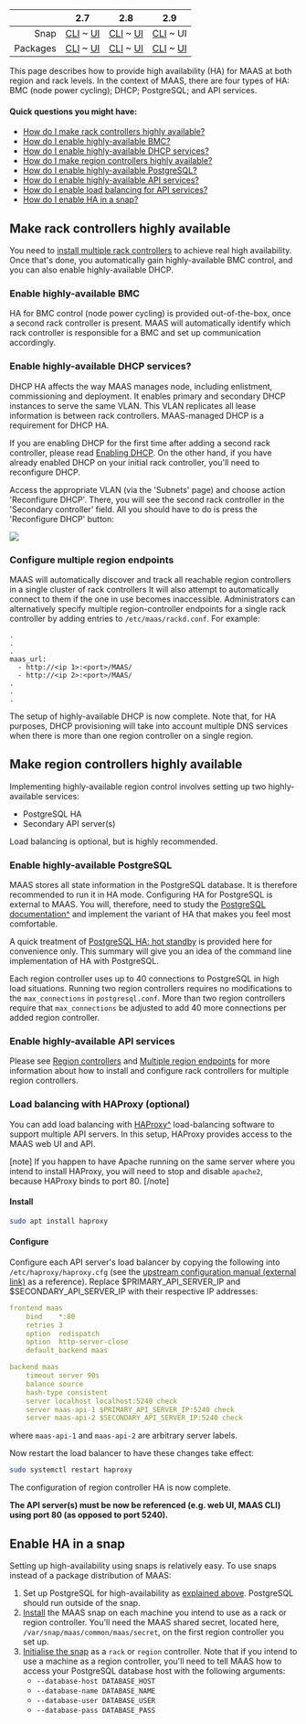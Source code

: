 <!-- deb-2-7-cli
||2.7|2.8|2.9|
|-----:|:-----:|:-----:|:-----:|
|Snap|[CLI](/t/high-availability-snap-2-7-cli/2682) ~ [UI](/t/high-availability-snap-2-7-ui/2683)|[CLI](/t/high-availability-snap-2-8-cli/2684) ~ [UI](/t/high-availability-snap-2-8-ui/2685)|[CLI](/t/high-availability-snap-2-9-cli/2686) ~ [UI](/t/high-availability-snap-2-9-ui/2687)|
|Packages|CLI ~ [UI](/t/high-availability-deb-2-7-ui/2689)|[CLI](/t/high-availability-deb-2-8-cli/2690) ~ [UI](/t/high-availability-deb-2-8-ui/2691)|[CLI](/t/high-availability-deb-2-9-cli/2692) ~ [UI](/t/high-availability-deb-2-9-ui/2693)|
 deb-2-7-cli -->

<!-- deb-2-7-ui
||2.7|2.8|2.9|
|-----:|:-----:|:-----:|:-----:|
|Snap|[CLI](/t/high-availability-snap-2-7-cli/2682) ~ [UI](/t/high-availability-snap-2-7-ui/2683)|[CLI](/t/high-availability-snap-2-8-cli/2684) ~ [UI](/t/high-availability-snap-2-8-ui/2685)|[CLI](/t/high-availability-snap-2-9-cli/2686) ~ [UI](/t/high-availability-snap-2-9-ui/2687)|
|Packages|[CLI](/t/high-availability-deb-2-7-cli/2688) ~ UI|[CLI](/t/high-availability-deb-2-8-cli/2690) ~ [UI](/t/high-availability-deb-2-8-ui/2691)|[CLI](/t/high-availability-deb-2-9-cli/2692) ~ [UI](/t/high-availability-deb-2-9-ui/2693)|
 deb-2-7-ui -->

<!-- deb-2-8-cli
||2.7|2.8|2.9|
|-----:|:-----:|:-----:|:-----:|
|Snap|[CLI](/t/high-availability-snap-2-7-cli/2682) ~ [UI](/t/high-availability-snap-2-7-ui/2683)|[CLI](/t/high-availability-snap-2-8-cli/2684) ~ [UI](/t/high-availability-snap-2-8-ui/2685)|[CLI](/t/high-availability-snap-2-9-cli/2686) ~ [UI](/t/high-availability-snap-2-9-ui/2687)|
|Packages|[CLI](/t/high-availability-deb-2-7-cli/2688) ~ [UI](/t/high-availability-deb-2-7-ui/2689)|CLI ~ [UI](/t/high-availability-deb-2-8-ui/2691)|[CLI](/t/high-availability-deb-2-9-cli/2692) ~ [UI](/t/high-availability-deb-2-9-ui/2693)|
 deb-2-8-cli -->

<!-- deb-2-8-ui
||2.7|2.8|2.9|
|-----:|:-----:|:-----:|:-----:|
|Snap|[CLI](/t/high-availability-snap-2-7-cli/2682) ~ [UI](/t/high-availability-snap-2-7-ui/2683)|[CLI](/t/high-availability-snap-2-8-cli/2684) ~ [UI](/t/high-availability-snap-2-8-ui/2685)|[CLI](/t/high-availability-snap-2-9-cli/2686) ~ [UI](/t/high-availability-snap-2-9-ui/2687)|
|Packages|[CLI](/t/high-availability-deb-2-7-cli/2688) ~ [UI](/t/high-availability-deb-2-7-ui/2689)|[CLI](/t/high-availability-deb-2-8-cli/2690) ~ UI|[CLI](/t/high-availability-deb-2-9-cli/2692) ~ [UI](/t/high-availability-deb-2-9-ui/2693)|
 deb-2-8-ui -->

<!-- deb-2-9-cli
||2.7|2.8|2.9|
|-----:|:-----:|:-----:|:-----:|
|Snap|[CLI](/t/high-availability-snap-2-7-cli/2682) ~ [UI](/t/high-availability-snap-2-7-ui/2683)|[CLI](/t/high-availability-snap-2-8-cli/2684) ~ [UI](/t/high-availability-snap-2-8-ui/2685)|[CLI](/t/high-availability-snap-2-9-cli/2686) ~ [UI](/t/high-availability-snap-2-9-ui/2687)|
|Packages|[CLI](/t/high-availability-deb-2-7-cli/2688) ~ [UI](/t/high-availability-deb-2-7-ui/2689)|[CLI](/t/high-availability-deb-2-8-cli/2690) ~ [UI](/t/high-availability-deb-2-8-ui/2691)|CLI ~ [UI](/t/high-availability-deb-2-9-ui/2693)|
 deb-2-9-cli -->

<!-- deb-2-9-ui
||2.7|2.8|2.9|
|-----:|:-----:|:-----:|:-----:|
|Snap|[CLI](/t/high-availability-snap-2-7-cli/2682) ~ [UI](/t/high-availability-snap-2-7-ui/2683)|[CLI](/t/high-availability-snap-2-8-cli/2684) ~ [UI](/t/high-availability-snap-2-8-ui/2685)|[CLI](/t/high-availability-snap-2-9-cli/2686) ~ [UI](/t/high-availability-snap-2-9-ui/2687)|
|Packages|[CLI](/t/high-availability-deb-2-7-cli/2688) ~ [UI](/t/high-availability-deb-2-7-ui/2689)|[CLI](/t/high-availability-deb-2-8-cli/2690) ~ [UI](/t/high-availability-deb-2-8-ui/2691)|[CLI](/t/high-availability-deb-2-9-cli/2692) ~ UI|
 deb-2-9-ui -->

<!-- snap-2-7-cli
||2.7|2.8|2.9|
|-----:|:-----:|:-----:|:-----:|
|Snap|CLI ~ [UI](/t/high-availability-snap-2-7-ui/2683)|[CLI](/t/high-availability-snap-2-8-cli/2684) ~ [UI](/t/high-availability-snap-2-8-ui/2685)|[CLI](/t/high-availability-snap-2-9-cli/2686) ~ [UI](/t/high-availability-snap-2-9-ui/2687)|
|Packages|[CLI](/t/high-availability-deb-2-7-cli/2688) ~ [UI](/t/high-availability-deb-2-7-ui/2689)|[CLI](/t/high-availability-deb-2-8-cli/2690) ~ [UI](/t/high-availability-deb-2-8-ui/2691)|[CLI](/t/high-availability-deb-2-9-cli/2692) ~ [UI](/t/high-availability-deb-2-9-ui/2693)|
 snap-2-7-cli -->

<!-- snap-2-7-ui
||2.7|2.8|2.9|
|-----:|:-----:|:-----:|:-----:|
|Snap|[CLI](/t/high-availability-snap-2-7-cli/2682) ~ UI|[CLI](/t/high-availability-snap-2-8-cli/2684) ~ [UI](/t/high-availability-snap-2-8-ui/2685)|[CLI](/t/high-availability-snap-2-9-cli/2686) ~ [UI](/t/high-availability-snap-2-9-ui/2687)|
|Packages|[CLI](/t/high-availability-deb-2-7-cli/2688) ~ [UI](/t/high-availability-deb-2-7-ui/2689)|[CLI](/t/high-availability-deb-2-8-cli/2690) ~ [UI](/t/high-availability-deb-2-8-ui/2691)|[CLI](/t/high-availability-deb-2-9-cli/2692) ~ [UI](/t/high-availability-deb-2-9-ui/2693)|
 snap-2-7-ui -->

<!-- snap-2-8-cli
||2.7|2.8|2.9|
|-----:|:-----:|:-----:|:-----:|
|Snap|[CLI](/t/high-availability-snap-2-7-cli/2682) ~ [UI](/t/high-availability-snap-2-7-ui/2683)|CLI ~ [UI](/t/high-availability-snap-2-8-ui/2685)|[CLI](/t/high-availability-snap-2-9-cli/2686) ~ [UI](/t/high-availability-snap-2-9-ui/2687)|
|Packages|[CLI](/t/high-availability-deb-2-7-cli/2688) ~ [UI](/t/high-availability-deb-2-7-ui/2689)|[CLI](/t/high-availability-deb-2-8-cli/2690) ~ [UI](/t/high-availability-deb-2-8-ui/2691)|[CLI](/t/high-availability-deb-2-9-cli/2692) ~ [UI](/t/high-availability-deb-2-9-ui/2693)|
 snap-2-8-cli -->

<!-- snap-2-8-ui
||2.7|2.8|2.9|
|-----:|:-----:|:-----:|:-----:|
|Snap|[CLI](/t/high-availability-snap-2-7-cli/2682) ~ [UI](/t/high-availability-snap-2-7-ui/2683)|[CLI](/t/high-availability-snap-2-8-cli/2684) ~ UI|[CLI](/t/high-availability-snap-2-9-cli/2686) ~ [UI](/t/high-availability-snap-2-9-ui/2687)|
|Packages|[CLI](/t/high-availability-deb-2-7-cli/2688) ~ [UI](/t/high-availability-deb-2-7-ui/2689)|[CLI](/t/high-availability-deb-2-8-cli/2690) ~ [UI](/t/high-availability-deb-2-8-ui/2691)|[CLI](/t/high-availability-deb-2-9-cli/2692) ~ [UI](/t/high-availability-deb-2-9-ui/2693)|
 snap-2-8-ui -->

<!-- snap-2-9-cli
||2.7|2.8|2.9|
|-----:|:-----:|:-----:|:-----:|
|Snap|[CLI](/t/high-availability-snap-2-7-cli/2682) ~ [UI](/t/high-availability-snap-2-7-ui/2683)|[CLI](/t/high-availability-snap-2-8-cli/2684) ~ [UI](/t/high-availability-snap-2-8-ui/2685)|CLI ~ [UI](/t/high-availability-snap-2-9-ui/2687)|
|Packages|[CLI](/t/high-availability-deb-2-7-cli/2688) ~ [UI](/t/high-availability-deb-2-7-ui/2689)|[CLI](/t/high-availability-deb-2-8-cli/2690) ~ [UI](/t/high-availability-deb-2-8-ui/2691)|[CLI](/t/high-availability-deb-2-9-cli/2692) ~ [UI](/t/high-availability-deb-2-9-ui/2693)|
 snap-2-9-cli -->

||2.7|2.8|2.9|
|-----:|:-----:|:-----:|:-----:|
|Snap|[CLI](/t/high-availability-snap-2-7-cli/2682) ~ [UI](/t/high-availability-snap-2-7-ui/2683)|[CLI](/t/high-availability-snap-2-8-cli/2684) ~ [UI](/t/high-availability-snap-2-8-ui/2685)|[CLI](/t/high-availability-snap-2-9-cli/2686) ~ UI|
|Packages|[CLI](/t/high-availability-deb-2-7-cli/2688) ~ [UI](/t/high-availability-deb-2-7-ui/2689)|[CLI](/t/high-availability-deb-2-8-cli/2690) ~ [UI](/t/high-availability-deb-2-8-ui/2691)|[CLI](/t/high-availability-deb-2-9-cli/2692) ~ [UI](/t/high-availability-deb-2-9-ui/2693)|

This page describes how to provide high availability (HA) for MAAS at both region and rack levels.  In the context of MAAS, there are four types of HA: BMC (node power cycling); DHCP; PostgreSQL; and API services.

#### Quick questions you might have:

* [How do I make rack controllers highly available?](#heading--rack-controller-ha)
* [How do I enable highly-available BMC?](#heading--bmc-ha)
* [How do I enable highly-available DHCP services?](#heading--dhcp-ha)
* [How do I make region controllers highly available?](#heading--region-controller-ha)
* [How do I enable highly-available PostgreSQL?](#heading--postgresql-ha)
* [How do I enable highly-available API services?](#heading--secondary-api-servers)
* [How do I enable load balancing for API services?](#heading--load-balancing-with-haproxy-optional)
* [How do I enable HA in a snap?](#heading--snap)

<!-- deb-2-7-ui deb-2-7-cli deb-2-8-ui deb-2-8-cli deb-2-9-ui deb-2-9-cli
* [How do I make rack controllers highly available?](#heading--rack-controller-ha)
* [How do I enable highly-available BMC?](#heading--bmc-ha)
* [How do I enable highly-available DHCP services?](#heading--dhcp-ha)
* [How do I make region controllers highly available?](#heading--region-controller-ha)
* [How do I enable highly-available PostgreSQL?](#heading--postgresql-ha)
* [How do I enable highly-available API services?](#heading--secondary-api-servers)
* [How do I enable load balancing for API services?](#heading--load-balancing-with-haproxy-optional)
deb-2-7-ui deb-2-7-cli deb-2-8-ui deb-2-8-cli deb-2-9-ui deb-2-9-cli -->

<h2 id="heading--rack-controller-ha">Make rack controllers highly available</h2>

<!-- deb-2-7-cli
You need to [install multiple rack controllers](/t/rack-controllers/3060#heading--install-a-rack-controller) to achieve real high availability.  Once that's done, you automatically gain highly-available BMC control, and you can also enable highly-available DHCP.
 deb-2-7-cli -->

<!-- deb-2-7-ui
You need to [install multiple rack controllers](/t/rack-controllers/3061#heading--install-a-rack-controller) to achieve real high availability.  Once that's done, you automatically gain highly-available BMC control, and you can also enable highly-available DHCP.
 deb-2-7-ui -->

<!-- deb-2-8-cli
You need to [install multiple rack controllers](/t/rack-controllers/3062#heading--install-a-rack-controller) to achieve real high availability.  Once that's done, you automatically gain highly-available BMC control, and you can also enable highly-available DHCP.
 deb-2-8-cli -->

<!-- deb-2-8-ui
You need to [install multiple rack controllers](/t/rack-controllers/3063#heading--install-a-rack-controller) to achieve real high availability.  Once that's done, you automatically gain highly-available BMC control, and you can also enable highly-available DHCP.
 deb-2-8-ui -->

<!-- deb-2-9-cli
You need to [install multiple rack controllers](/t/rack-controllers/3064#heading--install-a-rack-controller) to achieve real high availability.  Once that's done, you automatically gain highly-available BMC control, and you can also enable highly-available DHCP.
 deb-2-9-cli -->

<!-- deb-2-9-ui
You need to [install multiple rack controllers](/t/rack-controllers/3065#heading--install-a-rack-controller) to achieve real high availability.  Once that's done, you automatically gain highly-available BMC control, and you can also enable highly-available DHCP.
 deb-2-9-ui -->

<!-- snap-2-7-cli
You need to [install multiple rack controllers](/t/rack-controllers/3054#heading--install-a-rack-controller) to achieve real high availability.  Once that's done, you automatically gain highly-available BMC control, and you can also enable highly-available DHCP.
 snap-2-7-cli -->

<!-- snap-2-7-ui
You need to [install multiple rack controllers](/t/rack-controllers/3055#heading--install-a-rack-controller) to achieve real high availability.  Once that's done, you automatically gain highly-available BMC control, and you can also enable highly-available DHCP.
 snap-2-7-ui -->

<!-- snap-2-8-cli
You need to [install multiple rack controllers](/t/rack-controllers/3056#heading--install-a-rack-controller) to achieve real high availability.  Once that's done, you automatically gain highly-available BMC control, and you can also enable highly-available DHCP.
 snap-2-8-cli -->

<!-- snap-2-8-ui
You need to [install multiple rack controllers](/t/rack-controllers/3057#heading--install-a-rack-controller) to achieve real high availability.  Once that's done, you automatically gain highly-available BMC control, and you can also enable highly-available DHCP.
 snap-2-8-ui -->

<!-- snap-2-9-cli
You need to [install multiple rack controllers](/t/rack-controllers/3058#heading--install-a-rack-controller) to achieve real high availability.  Once that's done, you automatically gain highly-available BMC control, and you can also enable highly-available DHCP.
 snap-2-9-cli -->

You need to [install multiple rack controllers](/t/rack-controllers/3059#heading--install-a-rack-controller) to achieve real high availability.  Once that's done, you automatically gain highly-available BMC control, and you can also enable highly-available DHCP.

<h3 id="heading--bmc-ha">Enable highly-available BMC</h3>

HA for BMC control (node power cycling) is provided out-of-the-box, once a second rack controller is present. MAAS will automatically identify which rack controller is responsible for a BMC and set up communication accordingly.

<h3 id="heading--dhcp-ha">Enable highly-available DHCP services?</h3>

DHCP HA affects the way MAAS manages node, including enlistment, commissioning and deployment. It enables primary and secondary DHCP instances to serve the same VLAN. This VLAN replicates all lease information is between rack controllers. MAAS-managed DHCP is a requirement for DHCP HA.

<!-- deb-2-7-cli
If you are enabling DHCP for the first time after adding a second rack controller, please read [Enabling DHCP](/t/managing-dhcp/2904#heading--enabling-dhcp).  On the other hand, if you have already enabled DHCP on your initial rack controller, you'll need to reconfigure DHCP.
 deb-2-7-cli -->

<!-- deb-2-7-ui
If you are enabling DHCP for the first time after adding a second rack controller, please read [Enabling DHCP](/t/managing-dhcp/2905#heading--enabling-dhcp).  On the other hand, if you have already enabled DHCP on your initial rack controller, you'll need to reconfigure DHCP.
 deb-2-7-ui -->

<!-- deb-2-8-cli
If you are enabling DHCP for the first time after adding a second rack controller, please read [Enabling DHCP](/t/managing-dhcp/2906#heading--enabling-dhcp).  On the other hand, if you have already enabled DHCP on your initial rack controller, you'll need to reconfigure DHCP.
 deb-2-8-cli -->

<!-- deb-2-8-ui
If you are enabling DHCP for the first time after adding a second rack controller, please read [Enabling DHCP](/t/managing-dhcp/2907#heading--enabling-dhcp).  On the other hand, if you have already enabled DHCP on your initial rack controller, you'll need to reconfigure DHCP.
 deb-2-8-ui -->

<!-- deb-2-9-cli
If you are enabling DHCP for the first time after adding a second rack controller, please read [Enabling DHCP](/t/managing-dhcp/2908#heading--enabling-dhcp).  On the other hand, if you have already enabled DHCP on your initial rack controller, you'll need to reconfigure DHCP.
 deb-2-9-cli -->

<!-- deb-2-9-ui
If you are enabling DHCP for the first time after adding a second rack controller, please read [Enabling DHCP](/t/managing-dhcp/2909#heading--enabling-dhcp).  On the other hand, if you have already enabled DHCP on your initial rack controller, you'll need to reconfigure DHCP.
 deb-2-9-ui -->

<!-- snap-2-7-cli
If you are enabling DHCP for the first time after adding a second rack controller, please read [Enabling DHCP](/t/managing-dhcp/2898#heading--enabling-dhcp).  On the other hand, if you have already enabled DHCP on your initial rack controller, you'll need to reconfigure DHCP.
 snap-2-7-cli -->

<!-- snap-2-7-ui
If you are enabling DHCP for the first time after adding a second rack controller, please read [Enabling DHCP](/t/managing-dhcp/2899#heading--enabling-dhcp).  On the other hand, if you have already enabled DHCP on your initial rack controller, you'll need to reconfigure DHCP.
 snap-2-7-ui -->

<!-- snap-2-8-cli
If you are enabling DHCP for the first time after adding a second rack controller, please read [Enabling DHCP](/t/managing-dhcp/2900#heading--enabling-dhcp).  On the other hand, if you have already enabled DHCP on your initial rack controller, you'll need to reconfigure DHCP.
 snap-2-8-cli -->

<!-- snap-2-8-ui
If you are enabling DHCP for the first time after adding a second rack controller, please read [Enabling DHCP](/t/managing-dhcp/2901#heading--enabling-dhcp).  On the other hand, if you have already enabled DHCP on your initial rack controller, you'll need to reconfigure DHCP.
 snap-2-8-ui -->

<!-- snap-2-9-cli
If you are enabling DHCP for the first time after adding a second rack controller, please read [Enabling DHCP](/t/managing-dhcp/2902#heading--enabling-dhcp).  On the other hand, if you have already enabled DHCP on your initial rack controller, you'll need to reconfigure DHCP.
 snap-2-9-cli -->

If you are enabling DHCP for the first time after adding a second rack controller, please read [Enabling DHCP](/t/managing-dhcp/2903#heading--enabling-dhcp).  On the other hand, if you have already enabled DHCP on your initial rack controller, you'll need to reconfigure DHCP.

Access the appropriate VLAN (via the 'Subnets' page) and choose action 'Reconfigure DHCP'. There, you will see the second rack controller in the 'Secondary controller' field. All you should have to do is press the 'Reconfigure DHCP' button:

<a href="external link" target = "_blank"><img src="external link"></a>

<h3 id="heading--multiple-region-endpoints">Configure multiple region endpoints</h3>

MAAS will automatically discover and track all reachable region controllers in a single cluster of rack controllers  It will also attempt to automatically connect to them if the one in use becomes inaccessible.  Administrators can alternatively specify multiple region-controller endpoints for a single rack controller by adding entries to `/etc/maas/rackd.conf`.  For example:

    .
    .
    .
    maas_url:
      - http://<ip 1>:<port>/MAAS/
      - http://<ip 2>:<port>/MAAS/
    .
    .
    .

The setup of highly-available DHCP is now complete.  Note that, for HA purposes, DHCP provisioning will take into account multiple DNS services when there is more than one region controller on a single region.

<h2 id="heading--region-controller-ha">Make region controllers highly available</h2>

Implementing highly-available region control involves setting up two highly-available services:

-   PostgreSQL HA
-   Secondary API server(s)

Load balancing is optional, but is highly recommended.

<h3 id="heading--postgresql-ha">Enable highly-available PostgreSQL</h3>

MAAS stores all state information in the PostgreSQL database. It is therefore recommended to run it in HA mode. Configuring HA for PostgreSQL is external to MAAS. You will, therefore, need to study the [PostgreSQL documentation^](https://www.postgresql.org/docs/9.5/static/high-availability.html) and implement the variant of HA that makes you feel most comfortable.

<!-- deb-2-7-cli
A quick treatment of [PostgreSQL HA: hot standby](/t/postgresql-ha-hot-standby/3000) is provided here for convenience only. This summary will give you an idea of the command line implementation of HA with PostgreSQL.
 deb-2-7-cli -->

<!-- deb-2-7-ui
A quick treatment of [PostgreSQL HA: hot standby](/t/postgresql-ha-hot-standby/3001) is provided here for convenience only. This summary will give you an idea of the command line implementation of HA with PostgreSQL.
 deb-2-7-ui -->

<!-- deb-2-8-cli
A quick treatment of [PostgreSQL HA: hot standby](/t/postgresql-ha-hot-standby/3002) is provided here for convenience only. This summary will give you an idea of the command line implementation of HA with PostgreSQL.
 deb-2-8-cli -->

<!-- deb-2-8-ui
A quick treatment of [PostgreSQL HA: hot standby](/t/postgresql-ha-hot-standby/3003) is provided here for convenience only. This summary will give you an idea of the command line implementation of HA with PostgreSQL.
 deb-2-8-ui -->

<!-- deb-2-9-cli
A quick treatment of [PostgreSQL HA: hot standby](/t/postgresql-ha-hot-standby/3004) is provided here for convenience only. This summary will give you an idea of the command line implementation of HA with PostgreSQL.
 deb-2-9-cli -->

<!-- deb-2-9-ui
A quick treatment of [PostgreSQL HA: hot standby](/t/postgresql-ha-hot-standby/3005) is provided here for convenience only. This summary will give you an idea of the command line implementation of HA with PostgreSQL.
 deb-2-9-ui -->

<!-- snap-2-7-cli
A quick treatment of [PostgreSQL HA: hot standby](/t/postgresql-ha-hot-standby/2994) is provided here for convenience only. This summary will give you an idea of the command line implementation of HA with PostgreSQL.
 snap-2-7-cli -->

<!-- snap-2-7-ui
A quick treatment of [PostgreSQL HA: hot standby](/t/postgresql-ha-hot-standby/2995) is provided here for convenience only. This summary will give you an idea of the command line implementation of HA with PostgreSQL.
 snap-2-7-ui -->

<!-- snap-2-8-cli
A quick treatment of [PostgreSQL HA: hot standby](/t/postgresql-ha-hot-standby/2996) is provided here for convenience only. This summary will give you an idea of the command line implementation of HA with PostgreSQL.
 snap-2-8-cli -->

<!-- snap-2-8-ui
A quick treatment of [PostgreSQL HA: hot standby](/t/postgresql-ha-hot-standby/2997) is provided here for convenience only. This summary will give you an idea of the command line implementation of HA with PostgreSQL.
 snap-2-8-ui -->

<!-- snap-2-9-cli
A quick treatment of [PostgreSQL HA: hot standby](/t/postgresql-ha-hot-standby/2998) is provided here for convenience only. This summary will give you an idea of the command line implementation of HA with PostgreSQL.
 snap-2-9-cli -->

A quick treatment of [PostgreSQL HA: hot standby](/t/postgresql-ha-hot-standby/2999) is provided here for convenience only. This summary will give you an idea of the command line implementation of HA with PostgreSQL.

Each region controller uses up to 40 connections to PostgreSQL in high load situations. Running two region controllers requires no modifications to the `max_connections` in `postgresql.conf`. More than two region controllers require that `max_connections` be adjusted to add 40 more connections per added region controller.

<h3 id="heading--secondary-api-servers">Enable highly-available API services</h3>

<!-- deb-2-7-cli
Please see [Region controllers](/t/region-controllers/3072) and [Multiple region endpoints](#heading--multiple-region-endpoints) for more information about how to install and configure rack controllers for multiple region controllers.
 deb-2-7-cli -->

<!-- deb-2-7-ui
Please see [Region controllers](/t/region-controllers/3073) and [Multiple region endpoints](#heading--multiple-region-endpoints) for more information about how to install and configure rack controllers for multiple region controllers.
 deb-2-7-ui -->

<!-- deb-2-8-cli
Please see [Region controllers](/t/region-controllers/3074) and [Multiple region endpoints](#heading--multiple-region-endpoints) for more information about how to install and configure rack controllers for multiple region controllers.
 deb-2-8-cli -->

<!-- deb-2-8-ui
Please see [Region controllers](/t/region-controllers/3075) and [Multiple region endpoints](#heading--multiple-region-endpoints) for more information about how to install and configure rack controllers for multiple region controllers.
 deb-2-8-ui -->

<!-- deb-2-9-cli
Please see [Region controllers](/t/region-controllers/3076) and [Multiple region endpoints](#heading--multiple-region-endpoints) for more information about how to install and configure rack controllers for multiple region controllers.
 deb-2-9-cli -->

<!-- deb-2-9-ui
Please see [Region controllers](/t/region-controllers/3077) and [Multiple region endpoints](#heading--multiple-region-endpoints) for more information about how to install and configure rack controllers for multiple region controllers.
 deb-2-9-ui -->

<!-- snap-2-7-cli
Please see [Region controllers](/t/region-controllers/3066) and [Multiple region endpoints](#heading--multiple-region-endpoints) for more information about how to install and configure rack controllers for multiple region controllers.
 snap-2-7-cli -->

<!-- snap-2-7-ui
Please see [Region controllers](/t/region-controllers/3067) and [Multiple region endpoints](#heading--multiple-region-endpoints) for more information about how to install and configure rack controllers for multiple region controllers.
 snap-2-7-ui -->

<!-- snap-2-8-cli
Please see [Region controllers](/t/region-controllers/3068) and [Multiple region endpoints](#heading--multiple-region-endpoints) for more information about how to install and configure rack controllers for multiple region controllers.
 snap-2-8-cli -->

<!-- snap-2-8-ui
Please see [Region controllers](/t/region-controllers/3069) and [Multiple region endpoints](#heading--multiple-region-endpoints) for more information about how to install and configure rack controllers for multiple region controllers.
 snap-2-8-ui -->

<!-- snap-2-9-cli
Please see [Region controllers](/t/region-controllers/3070) and [Multiple region endpoints](#heading--multiple-region-endpoints) for more information about how to install and configure rack controllers for multiple region controllers.
 snap-2-9-cli -->

Please see [Region controllers](/t/region-controllers/3071) and [Multiple region endpoints](#heading--multiple-region-endpoints) for more information about how to install and configure rack controllers for multiple region controllers.

<h3 id="heading--load-balancing-with-haproxy-optional">Load balancing with HAProxy (optional)</h3>

You can add load balancing with [HAProxy^](http://www.haproxy.org/) load-balancing software to support multiple API servers. In this setup, HAProxy provides access to the MAAS web UI and API.

[note]
If you happen to have Apache running on the same server where you intend to install HAProxy, you will need to stop and disable `apache2`, because HAProxy binds to port 80.
[/note]

<h4 id="heading--install">Install</h4>

``` bash
sudo apt install haproxy
```

<h4 id="heading--configure">Configure</h4>

Configure each API server's load balancer by copying the following into `/etc/haproxy/haproxy.cfg` (see the [upstream configuration manual (external link)](http://cbonte.github.io/haproxy-dconv/1.6/configuration.html) as a reference). Replace $PRIMARY_API_SERVER_IP and $SECONDARY_API_SERVER_IP with their respective IP addresses:

``` yaml
frontend maas
    bind    *:80
    retries 3
    option  redispatch
    option  http-server-close
    default_backend maas

backend maas
    timeout server 90s
    balance source
    hash-type consistent
    server localhost localhost:5240 check
    server maas-api-1 $PRIMARY_API_SERVER_IP:5240 check
    server maas-api-2 $SECONDARY_API_SERVER_IP:5240 check
```

where `maas-api-1` and `maas-api-2` are arbitrary server labels.

Now restart the load balancer to have these changes take effect:

``` bash
sudo systemctl restart haproxy
```

The configuration of region controller HA is now complete.

**The API server(s) must be now be referenced (e.g. web UI, MAAS CLI) using port 80 (as opposed to port 5240).**

<!-- snap-2-7-cli
<h2 id="heading--snap">Enable HA in a snap</h2>

Setting up high-availability using snaps is relatively easy. To use snaps instead of a package distribution of MAAS:

1.  Set up PostgreSQL for high-availability as [explained above](/t/high-availability/2682#heading--postgresql-ha). PostgreSQL should run outside of the snap.
2.  [Install](/t/maas-installation-from-a-snap/3318#heading--install-from-snap) the MAAS snap on each machine you intend to use as a rack or region controller. You'll need the MAAS shared secret, located here, `/var/snap/maas/common/maas/secret`, on the first region controller you set up.
3.  [Initialise the snap](/t/maas-installation-from-a-snap/3318#heading--initialisation) as a `rack` or `region` controller. Note that if you intend to use a machine as a region controller, you'll need to tell MAAS how to access your PostgreSQL database host with the following arguments:
    -   `--database-host DATABASE_HOST`
    -   `--database-name DATABASE_NAME`
    -   `--database-user DATABASE_USER`
    -   `--database-pass DATABASE_PASS`
 snap-2-7-cli -->

<!-- snap-2-7-ui
<h2 id="heading--snap">Enable HA in a snap</h2>

Setting up high-availability using snaps is relatively easy. To use snaps instead of a package distribution of MAAS:

1.  Set up PostgreSQL for high-availability as [explained above](/t/high-availability/2683#heading--postgresql-ha). PostgreSQL should run outside of the snap.
2.  [Install](/t/maas-installation-from-a-snap/3319#heading--install-from-snap) the MAAS snap on each machine you intend to use as a rack or region controller. You'll need the MAAS shared secret, located here, `/var/snap/maas/common/maas/secret`, on the first region controller you set up.
3.  [Initialise the snap](/t/maas-installation-from-a-snap/3319#heading--initialisation) as a `rack` or `region` controller. Note that if you intend to use a machine as a region controller, you'll need to tell MAAS how to access your PostgreSQL database host with the following arguments:
    -   `--database-host DATABASE_HOST`
    -   `--database-name DATABASE_NAME`
    -   `--database-user DATABASE_USER`
    -   `--database-pass DATABASE_PASS`
 snap-2-7-ui -->

<!-- snap-2-8-cli
<h2 id="heading--snap">Enable HA in a snap</h2>

Setting up high-availability using snaps is relatively easy. To use snaps instead of a package distribution of MAAS:

1.  Set up PostgreSQL for high-availability as [explained above](/t/high-availability/2684#heading--postgresql-ha). PostgreSQL should run outside of the snap.
2.  [Install](/t/maas-installation-from-a-snap/3320#heading--install-from-snap) the MAAS snap on each machine you intend to use as a rack or region controller. You'll need the MAAS shared secret, located here, `/var/snap/maas/common/maas/secret`, on the first region controller you set up.
3.  [Initialise the snap](/t/maas-installation-from-a-snap/3320#heading--initialisation) as a `rack` or `region` controller. Note that if you intend to use a machine as a region controller, you'll need to tell MAAS how to access your PostgreSQL database host with the following arguments:
    -   `--database-host DATABASE_HOST`
    -   `--database-name DATABASE_NAME`
    -   `--database-user DATABASE_USER`
    -   `--database-pass DATABASE_PASS`
 snap-2-8-cli -->

<!-- snap-2-8-ui
<h2 id="heading--snap">Enable HA in a snap</h2>

Setting up high-availability using snaps is relatively easy. To use snaps instead of a package distribution of MAAS:

1.  Set up PostgreSQL for high-availability as [explained above](/t/high-availability/2685#heading--postgresql-ha). PostgreSQL should run outside of the snap.
2.  [Install](/t/maas-installation-from-a-snap/3321#heading--install-from-snap) the MAAS snap on each machine you intend to use as a rack or region controller. You'll need the MAAS shared secret, located here, `/var/snap/maas/common/maas/secret`, on the first region controller you set up.
3.  [Initialise the snap](/t/maas-installation-from-a-snap/3321#heading--initialisation) as a `rack` or `region` controller. Note that if you intend to use a machine as a region controller, you'll need to tell MAAS how to access your PostgreSQL database host with the following arguments:
    -   `--database-host DATABASE_HOST`
    -   `--database-name DATABASE_NAME`
    -   `--database-user DATABASE_USER`
    -   `--database-pass DATABASE_PASS`
 snap-2-8-ui -->

<!-- snap-2-9-cli
<h2 id="heading--snap">Enable HA in a snap</h2>

Setting up high-availability using snaps is relatively easy. To use snaps instead of a package distribution of MAAS:

1.  Set up PostgreSQL for high-availability as [explained above](/t/high-availability/2686#heading--postgresql-ha). PostgreSQL should run outside of the snap.
2.  [Install](/t/maas-installation-from-a-snap/3322#heading--install-from-snap) the MAAS snap on each machine you intend to use as a rack or region controller. You'll need the MAAS shared secret, located here, `/var/snap/maas/common/maas/secret`, on the first region controller you set up.
3.  [Initialise the snap](/t/maas-installation-from-a-snap/3322#heading--initialisation) as a `rack` or `region` controller. Note that if you intend to use a machine as a region controller, you'll need to tell MAAS how to access your PostgreSQL database host with the following arguments:
    -   `--database-host DATABASE_HOST`
    -   `--database-name DATABASE_NAME`
    -   `--database-user DATABASE_USER`
    -   `--database-pass DATABASE_PASS`
 snap-2-9-cli -->

<h2 id="heading--snap">Enable HA in a snap</h2>

Setting up high-availability using snaps is relatively easy. To use snaps instead of a package distribution of MAAS:

1.  Set up PostgreSQL for high-availability as [explained above](/t/high-availability/2687#heading--postgresql-ha). PostgreSQL should run outside of the snap.
2.  [Install](/t/maas-installation-from-a-snap/3323#heading--install-from-snap) the MAAS snap on each machine you intend to use as a rack or region controller. You'll need the MAAS shared secret, located here, `/var/snap/maas/common/maas/secret`, on the first region controller you set up.
3.  [Initialise the snap](/t/maas-installation-from-a-snap/3323#heading--initialisation) as a `rack` or `region` controller. Note that if you intend to use a machine as a region controller, you'll need to tell MAAS how to access your PostgreSQL database host with the following arguments:
    -   `--database-host DATABASE_HOST`
    -   `--database-name DATABASE_NAME`
    -   `--database-user DATABASE_USER`
    -   `--database-pass DATABASE_PASS`